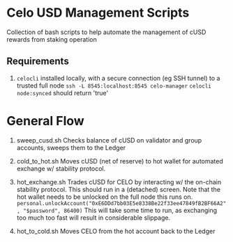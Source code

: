# Celo USD Management Scripts
Collection of bash scripts to help automate the management of cUSD rewards from staking operation

## Requirements
1. `celocli` installed locally, with a secure connection (eg SSH tunnel) to a trusted full node
  `ssh -L 8545:localhost:8545 celo-manager`
  `celocli node:synced` should return 'true'

# General Flow
1. sweep_cusd.sh
  Checks balance of cUSD on validator and group accounts, sweeps them to the Ledger

2. cold_to_hot.sh
  Moves cUSD (net of reserve) to hot wallet for automated exchange w/ stability protocol.

3. hot_exchange.sh
  Trades cUSD for CELO by interacting w/ the on-chain stability protocol.  This should run in a (detached) screen.
  Note that the hot wallet needs to be unlocked on the full node this runs on.
  `personal.unlockAccount("0xE6DDd7bb03E5e8338Be22f33ee47849fB2BF66A2", "$password", 86400)`
  This will take some time to run, as exchanging too much too fast will result in considerable slippage.

4. hot_to_cold.sh
  Moves CELO from the hot account back to the Ledger
 